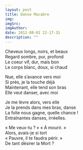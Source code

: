 ```yaml
---
layout: post
title: Danse Macabre
img: 
imgSrc: 
imgAuthor: 
date: 2012-08-01 22-17-31
description: ""
---
```

Cheveux longs, noirs, et beaux<br>
Regard sombre, pur, profond<br>
Le coeur vif, dur, mais bon<br>
Le corps blanc, doux, si chaud

Nue, elle s’avance vers moi<br>
Si près, je la touche déjà<br>
Maintenant, elle tend son bras<br>
Elle veut danser, avec moi

Je me lèvre alors, vers elle<br>
Je la prends dans mes bras, danse<br>
La folie nous gagne, quelle chance !<br>
Entraînantes danses, irréelles.

« Me veux-tu ? » « À mourir. »<br>
Alors, avais-je si tort<br>
« Pauvre, il te faudra périr. »<br>
De tant désirer la Mort ?
